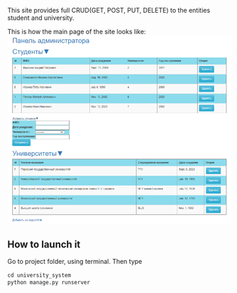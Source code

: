 This site provides full CRUD(GET, POST, PUT, DELETE) to the entities student and university.

This is how the main page of the site looks like:
![main_page.png](main_page.png)


## How to launch it

Go to project folder, using terminal. Then type
```
cd university_system
python manage.py runserver
```

